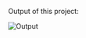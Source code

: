 Output of this project:

![Output](https://github.com/Afnan5750/Cryptocurrency-Website/assets/155257728/beff3ae3-7a98-4395-98d0-dd79b5fc7333)
